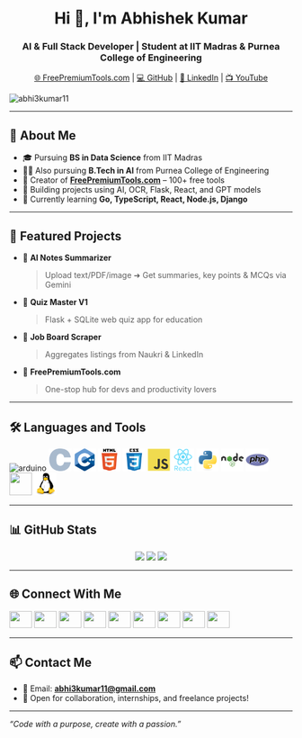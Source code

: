 <h1 align="center">Hi 👋, I'm Abhishek Kumar</h1>
<h3 align="center">AI & Full Stack Developer | Student at IIT Madras & Purnea College of Engineering</h3>

<p align="center">
  <a href="https://freepremiumtools.com" target="_blank">🌐 FreePremiumTools.com</a> |
  <a href="https://github.com/abhi3kumar11">💻 GitHub</a> |
  <a href="https://www.linkedin.com/in/abhi3kumar11/">🔗 LinkedIn</a> |
  <a href="https://www.youtube.com/@RJ-Lusifer">📺 YouTube</a>
</p>

<p align="left"> <img src="https://komarev.com/ghpvc/?username=abhi3kumar11&label=Profile%20views&color=0e75b6&style=flat" alt="abhi3kumar11" /> </p>

---

## 🚀 About Me

- 🎓 Pursuing **BS in Data Science** from IIT Madras  
- 🧑‍🎓 Also pursuing **B.Tech in AI** from Purnea College of Engineering  
- 🔧 Creator of **[FreePremiumTools.com](https://www.freepremiumtools.com/)** – 100+ free tools  
- 🧠 Building projects using AI, OCR, Flask, React, and GPT models  
- 🌱 Currently learning **Go, TypeScript, React, Node.js, Django**  

---

## 📂 Featured Projects

- 🧠 **AI Notes Summarizer**  
  > Upload text/PDF/image ➜ Get summaries, key points & MCQs via Gemini 
- 🧪 **Quiz Master V1**  
  > Flask + SQLite web quiz app for education  
- 💼 **Job Board Scraper**  
  > Aggregates listings from Naukri & LinkedIn  
- 🔧 **FreePremiumTools.com**  
  > One-stop hub for devs and productivity lovers  

---

## 🛠️ Languages and Tools

<p align="left">
  <img src="https://cdn.worldvectorlogo.com/logos/arduino-1.svg" alt="arduino" width="40" height="40"/>
  <img src="https://raw.githubusercontent.com/devicons/devicon/master/icons/c/c-original.svg" width="40" height="40"/>
  <img src="https://raw.githubusercontent.com/devicons/devicon/master/icons/cplusplus/cplusplus-original.svg" width="40" height="40"/>
  <img src="https://raw.githubusercontent.com/devicons/devicon/master/icons/html5/html5-original-wordmark.svg" width="40" height="40"/>
  <img src="https://raw.githubusercontent.com/devicons/devicon/master/icons/css3/css3-original-wordmark.svg" width="40" height="40"/>
  <img src="https://raw.githubusercontent.com/devicons/devicon/master/icons/javascript/javascript-original.svg" width="40" height="40"/>
  <img src="https://raw.githubusercontent.com/devicons/devicon/master/icons/react/react-original-wordmark.svg" width="40" height="40"/>
  <img src="https://raw.githubusercontent.com/devicons/devicon/master/icons/python/python-original.svg" width="40" height="40"/>
  <img src="https://raw.githubusercontent.com/devicons/devicon/master/icons/nodejs/nodejs-original-wordmark.svg" width="40" height="40"/>
  <img src="https://raw.githubusercontent.com/devicons/devicon/master/icons/php/php-original.svg" width="40" height="40"/>
  <img src="https://www.vectorlogo.zone/logos/git-scm/git-scm-icon.svg" width="40" height="40"/>
  <img src="https://raw.githubusercontent.com/devicons/devicon/master/icons/linux/linux-original.svg" width="40" height="40"/>
</p>

---

## 📊 GitHub Stats

<p align="center">
  <img src="https://github-readme-stats.vercel.app/api?username=abhi3kumar11&show_icons=true&theme=tokyonight" />
  <img src="https://github-readme-streak-stats.herokuapp.com/?user=abhi3kumar11&theme=tokyonight" />
  <img src="https://github-readme-stats.vercel.app/api/top-langs/?username=abhi3kumar11&layout=compact&theme=tokyonight" />
</p>

---

## 🌐 Connect With Me

<p align="left">
  <a href="https://linkedin.com/in/abhi3kumar11" target="blank"><img src="https://raw.githubusercontent.com/rahuldkjain/github-profile-readme-generator/master/src/images/icons/Social/linked-in-alt.svg" height="30" width="40" /></a>
  <a href="https://stackoverflow.com/users/23664064" target="blank"><img src="https://raw.githubusercontent.com/rahuldkjain/github-profile-readme-generator/master/src/images/icons/Social/stack-overflow.svg" height="30" width="40" /></a>
  <a href="https://instagram.com/abhi3kumar11" target="blank"><img src="https://raw.githubusercontent.com/rahuldkjain/github-profile-readme-generator/master/src/images/icons/Social/instagram.svg" height="30" width="40" /></a>
  <a href="https://www.codechef.com/users/abhi3kumar11" target="blank"><img src="https://cdn.jsdelivr.net/npm/simple-icons@3.1.0/icons/codechef.svg" height="30" width="40" /></a>
  <a href="https://www.hackerrank.com/abhi3kumar11" target="blank"><img src="https://raw.githubusercontent.com/rahuldkjain/github-profile-readme-generator/master/src/images/icons/Social/hackerrank.svg" height="30" width="40" /></a>
  <a href="https://www.leetcode.com/abhi3kumar11" target="blank"><img src="https://raw.githubusercontent.com/rahuldkjain/github-profile-readme-generator/master/src/images/icons/Social/leet-code.svg" height="30" width="40" /></a>
  <a href="https://www.hackerearth.com/@abhi3kumar11" target="blank"><img src="https://raw.githubusercontent.com/rahuldkjain/github-profile-readme-generator/master/src/images/icons/Social/hackerearth.svg" height="30" width="40" /></a>
  <a href="https://auth.geeksforgeeks.org/user/abhi3kumar11" target="blank"><img src="https://raw.githubusercontent.com/rahuldkjain/github-profile-readme-generator/master/src/images/icons/Social/geeks-for-geeks.svg" height="30" width="40" /></a>
  <a href="https://www.topcoder.com/members/abhi3kumar11" target="blank"><img src="https://raw.githubusercontent.com/rahuldkjain/github-profile-readme-generator/master/src/images/icons/Social/topcoder.svg" height="30" width="40" /></a>
</p>

---

## 📫 Contact Me

- 📧 Email: **abhi3kumar11@gmail.com**
- 💬 Open for collaboration, internships, and freelance projects!

---

_“Code with a purpose, create with a passion.”_